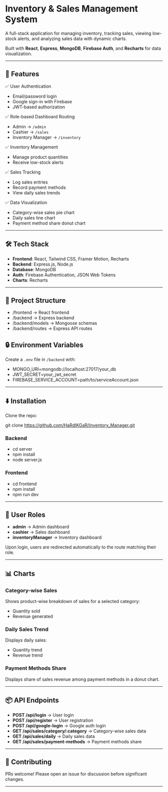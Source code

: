 # Inventory & Sales Management System

A full-stack application for managing inventory, tracking sales, viewing low-stock alerts, and analyzing sales data with dynamic charts.  

Built with **React**, **Express**, **MongoDB**, **Firebase Auth**, and **Recharts** for data visualization.



---

## 🚀 Features

✅ User Authentication  
- Email/password login  
- Google sign-in with Firebase  
- JWT-based authorization

✅ Role-based Dashboard Routing  
- Admin → `/admin`  
- Cashier → `/sales`  
- Inventory Manager → `/inventory`

✅ Inventory Management  
- Manage product quantities  
- Receive low-stock alerts

✅ Sales Tracking  
- Log sales entries  
- Record payment methods  
- View daily sales trends

✅ Data Visualization  
- Category-wise sales pie chart  
- Daily sales line chart  
- Payment method share donut chart

---

## 🛠 Tech Stack

- **Frontend**: React, Tailwind CSS, Framer Motion, Recharts
- **Backend**: Express.js, Node.js
- **Database**: MongoDB
- **Auth**: Firebase Authentication, JSON Web Tokens
- **Charts**: Recharts

---

## 📂 Project Structure
- /frontend → React frontend
- /backend → Express backend
- /backend/models → Mongoose schemas
- /backend/routes → Express API routes

## 🔒 Environment Variables

Create a `.env` file in `/backend` with:
- MONGO_URI=mongodb://localhost:27017/your_db
- JWT_SECRET=your_jwt_secret
- FIREBASE_SERVICE_ACCOUNT=path/to/serviceAccount.json


---

## ⬇️ Installation

Clone the repo:

git clone https://github.com/HaRdIKGaR/Inventory_Manager.git

### Backend
- cd server
- npm install
- node server.js

### Frontend
- cd frontend
- npm install
- npm run dev


---

## 🔑 User Roles

- **admin** → Admin dashboard
- **cashier** → Sales dashboard
- **inventoryManager** → Inventory dashboard

Upon login, users are redirected automatically to the route matching their role.

---

## 📊 Charts

### Category-wise Sales

Shows product-wise breakdown of sales for a selected category:

- Quantity sold
- Revenue generated

### Daily Sales Trend

Displays daily sales:

- Quantity trend
- Revenue trend

### Payment Methods Share

Displays share of sales revenue among payment methods in a donut chart.

---

## 📦 API Endpoints

- **POST /api/login** → User login
- **POST /api/register** → User registration
- **POST /api/google-login** → Google auth login
- **GET /api/sales/category/:category** → Category-wise sales data
- **GET /api/sales/daily** → Daily sales data
- **GET /api/sales/payment-methods** → Payment methods share

---




## 🙌 Contributing

PRs welcome! Please open an issue for discussion before significant changes.

---


